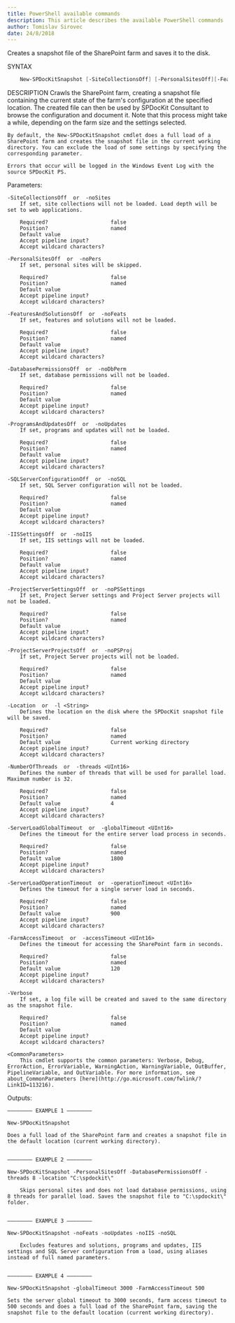 ```yaml
---
title: PowerShell available commands
description: This article describes the available PowerShell commands
author: Tomislav Sirovec
date: 24/8/2018
---
```



Creates a snapshot file of the SharePoint farm and saves it to the disk.

SYNTAX
```powershell
    New-SPDocKitSnapshot [-SiteCollectionsOff] [-PersonalSitesOff][-FeaturesAndSolutionsOff] [-DatabasePermissionsOff] [-ProgramsAndUpdatesOff] [-SQLServerConfigurationOff] [-IISSettingsOff] [-ProjectServerSettingsOff] [-ProjectServerProjectsOff] [-Location [<String>]] [-NumberOfThreads [<UInt16>]] [-ServerLoadGlobalTimeout [<UInt16>]] [-ServerLoadOperationTimeout [<UInt16>]] [-FarmAccessTimeout [<UInt16>]] [<CommonParameters>]
```
    
DESCRIPTION
    Crawls the SharePoint farm, creating a snapshot file containing the current state of the farm's configuration at the specified location. The created file can then be used by SPDocKit Consultant to browse the configuration and document it. Note that this process might take a while, depending on the farm size and the settings selected.
    
    By default, the New-SPDocKitSnapshot cmdlet does a full load of a SharePoint farm and creates the snapshot file in the current working directory. You can exclude the load of some settings by specifying the corresponding parameter.
    
    Errors that occur will be logged in the Windows Event Log with the source SPDocKit PS.

Parameters:  

    -SiteCollectionsOff  or  -noSites
        If set, site collections will not be loaded. Load depth will be set to web applications.
        
        Required?                    false
        Position?                    named
        Default value                
        Accept pipeline input?       
        Accept wildcard characters?  
        
    -PersonalSitesOff  or  -noPers
        If set, personal sites will be skipped.
        
        Required?                    false
        Position?                    named
        Default value                
        Accept pipeline input?       
        Accept wildcard characters?  
        
    -FeaturesAndSolutionsOff  or  -noFeats
        If set, features and solutions will not be loaded.
        
        Required?                    false
        Position?                    named
        Default value                
        Accept pipeline input?       
        Accept wildcard characters?  
        
    -DatabasePermissionsOff  or  -noDbPerm
        If set, database permissions will not be loaded.
        
        Required?                    false
        Position?                    named
        Default value                
        Accept pipeline input?       
        Accept wildcard characters?  
        
    -ProgramsAndUpdatesOff  or  -noUpdates
        If set, programs and updates will not be loaded.
        
        Required?                    false
        Position?                    named
        Default value                
        Accept pipeline input?       
        Accept wildcard characters?  
        
    -SQLServerConfigurationOff  or  -noSQL
        If set, SQL Server configuration will not be loaded.
        
        Required?                    false
        Position?                    named
        Default value                
        Accept pipeline input?       
        Accept wildcard characters?  
        
    -IISSettingsOff  or  -noIIS
        If set, IIS settings will not be loaded.
        
        Required?                    false
        Position?                    named
        Default value                
        Accept pipeline input?       
        Accept wildcard characters?  
        
    -ProjectServerSettingsOff  or  -noPSSettings
        If set, Project Server settings and Project Server projects will not be loaded.
        
        Required?                    false
        Position?                    named
        Default value                
        Accept pipeline input?       
        Accept wildcard characters?  
        
    -ProjectServerProjectsOff  or  -noPSProj
        If set, Project Server projects will not be loaded.
        
        Required?                    false
        Position?                    named
        Default value                
        Accept pipeline input?       
        Accept wildcard characters?  
        
    -Location  or  -l <String>
        Defines the location on the disk where the SPDocKit snapshot file will be saved.
        
        Required?                    false
        Position?                    named
        Default value                Current working directory
        Accept pipeline input?       
        Accept wildcard characters?  
        
    -NumberOfThreads  or  -threads <UInt16>
        Defines the number of threads that will be used for parallel load. Maximum number is 32.
        
        Required?                    false
        Position?                    named
        Default value                4
        Accept pipeline input?       
        Accept wildcard characters?  
        
    -ServerLoadGlobalTimeout  or  -globalTimeout <UInt16>
        Defines the timeout for the entire server load process in seconds.
        
        Required?                    false
        Position?                    named
        Default value                1800
        Accept pipeline input?       
        Accept wildcard characters?  
        
    -ServerLoadOperationTimeout  or  -operationTimeout <UInt16>
        Defines the timeout for a single server load in seconds.
        
        Required?                    false
        Position?                    named
        Default value                900
        Accept pipeline input?       
        Accept wildcard characters?  
        
    -FarmAccessTimeout  or  -accessTimeout <UInt16>
        Defines the timeout for accessing the SharePoint farm in seconds.
        
        Required?                    false
        Position?                    named
        Default value                120
        Accept pipeline input?       
        Accept wildcard characters?  
        
    -Verbose
        If set, a log file will be created and saved to the same directory as the snapshot file.
        
        Required?                    false
        Position?                    named
        Default value                
        Accept pipeline input?       
        Accept wildcard characters?  
        
    <CommonParameters>
        This cmdlet supports the common parameters: Verbose, Debug, ErrorAction, ErrorVariable, WarningAction, WarningVariable, OutBuffer, PipelineVariable, and OutVariable. For more information, see about_CommonParameters [here](http://go.microsoft.com/fwlink/?LinkID=113216).


Outputs:
    
    ———————— EXAMPLE 1 ————————
    
    New-SPDocKitSnapshot
        
    Does a full load of the SharePoint farm and creates a snapshot file in the default location (current working directory).
        
    
    ———————— EXAMPLE 2 ————————
    
    New-SPDocKitSnapshot -PersonalSitesOff -DatabasePermissionsOff -threads 8 -location "C:\spdockit\"
    
        Skips personal sites and does not load database permissions, using 8 threads for parallel load. Saves the snapshot file to "C:\spdockit\" folder.
    
        
    ———————— EXAMPLE 3 ————————
    
    New-SPDocKitSnapshot -noFeats -noUpdates -noIIS -noSQL
    
        Excludes features and solutions, programs and updates, IIS settings and SQL Server configuration from a load, using aliases instead of full named parameters.
    
        
    ———————— EXAMPLE 4 ————————
    
    New-SPDocKitSnapshot -globalTimeout 3000 -FarmAccessTimeout 500
        
    Sets the server global timeout to 3000 seconds, farm access timeout to 500 seconds and does a full load of the SharePoint farm, saving the snapshot file to the default location (current working directory).